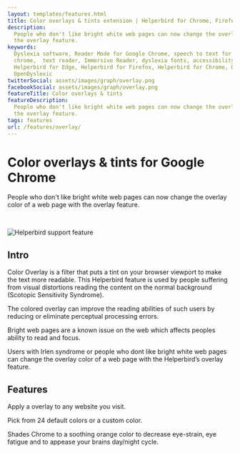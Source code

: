 ```yaml
---
layout: templates/features.html
title: Color overlays & tints extension | Helperbird for Chrome, Firefox & Edge
description:
  People who don't like bright white web pages can now change the overlay color of a web page with
  the overlay feature.
keywords:
  Dyslexia software, Reader Mode for Google Chrome, speech to text for chrome, Text to speech for
  chrome,  text reader, Immersive Reader, dyslexia fonts, accessibility software, dyslexia software,
  Helperbird for Edge, Helperbird for Firefox, Helperbird for Chrome, Opendyslexic for Chrome,
  OpenDyslexic
twitterSocial: assets/images/graph/overlay.png
facebookSocial: assets/images/graph/overlay.png
featureTitle: Color overlays & tints
featureDescription:
  People who don't like bright white web pages can now change the overlay color of a web page with
  the overlay feature.
tags: features
url: /features/overlay/
---
```


# Color overlays & tints for Google Chrome

People who don't like bright white web pages can now change the overlay color of a web page with the
overlay feature.

<a 
  class="px-8 py-3 border  text-base font-medium rounded-md text-white bg-indigo-600 hover:bg-indigo-700 " style="color: white;" 
  href="/pricing/"> Try Helperbird for Free </a>

![Helperbird support feature](https://www.helperbird.com/assets/images/new/overlay/overlay.png)

## Intro

Color Overlay is a filter that puts a tint on your browser viewport to make the text more readable.
This Helperbird feature is used by people suffering from visual distortions reading the content on
the normal background (Scotopic Sensitivity Syndrome).

The colored overlay can improve the reading abilities of such users by reducing or eliminate
perceptual processing errors.

Bright web pages are a known issue on the web which affects peoples ability to read and focus.

Users with Irlen syndrome or people who dont like bright white web pages can change the overlay
color of a web page with the Helperbird’s overlay feature.

## Features

Apply a overlay to any website you visit.

Pick from 24 default colors or a custom color.

Shades Chrome to a soothing orange color to decrease eye-strain, eye fatigue and to appease your
brains day/night cycle.
